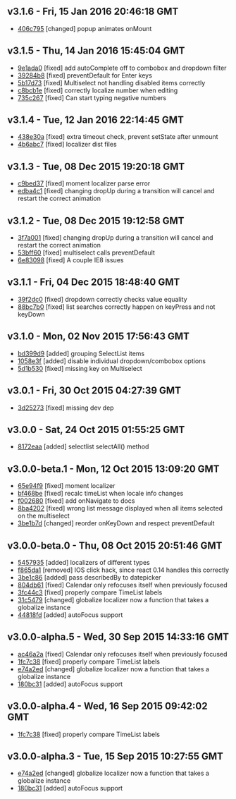 v3.1.6 - Fri, 15 Jan 2016 20:46:18 GMT
--------------------------------------

- [406c795](../../commit/406c795) [changed] popup animates onMount



v3.1.5 - Thu, 14 Jan 2016 15:45:04 GMT
--------------------------------------

- [9e1ada0](../../commit/9e1ada0) [fixed] add autoComplete off to combobox and dropdown filter
- [39284b8](../../commit/39284b8) [fixed] preventDefault for Enter keys
- [5b17d73](../../commit/5b17d73) [fixed] Multiselect not handling disabled items correctly
- [c8bcb1e](../../commit/c8bcb1e) [fixed] correctly localize number when editing
- [735c267](../../commit/735c267) [fixed] Can start typing negative numbers



v3.1.4 - Tue, 12 Jan 2016 22:14:45 GMT
--------------------------------------

- [438e30a](../../commit/438e30a) [fixed] extra timeout check, prevent setState after unmount
- [4b6abc7](../../commit/4b6abc7) [fixed] localizer dist files



v3.1.3 - Tue, 08 Dec 2015 19:20:18 GMT
--------------------------------------

- [c9bed37](../../commit/c9bed37) [fixed] moment localizer parse error
- [edba4c1](../../commit/edba4c1) [fixed] changing dropUp during a transition will cancel and restart the correct animation



v3.1.2 - Tue, 08 Dec 2015 19:12:58 GMT
--------------------------------------

- [3f7a001](../../commit/3f7a001) [fixed] changing dropUp during a transition will cancel and restart the correct animation
- [53bff60](../../commit/53bff60) [fixed] multiselect calls preventDefault
- [6e83098](../../commit/6e83098) [fixed] A couple IE8 issues



v3.1.1 - Fri, 04 Dec 2015 18:48:40 GMT
--------------------------------------

- [39f2dc0](../../commit/39f2dc0) [fixed] dropdown correctly checks value equality
- [88bc7b0](../../commit/88bc7b0) [fixed]  list searches correctly happen on keyPress and not keyDown



v3.1.0 - Mon, 02 Nov 2015 17:56:43 GMT
--------------------------------------

- [bd399d9](../../commit/bd399d9) [added] grouping SelectList items
- [1058e3f](../../commit/1058e3f) [added] disable individual dropdown/combobox options
- [5d1b530](../../commit/5d1b530) [fixed] missing key on Multiselect



v3.0.1 - Fri, 30 Oct 2015 04:27:39 GMT
--------------------------------------

- [3d25273](../../commit/3d25273) [fixed] missing dev dep



v3.0.0 - Sat, 24 Oct 2015 01:55:25 GMT
--------------------------------------

- [8172eaa](../../commit/8172eaa) [added] selectlist selectAll() method



v3.0.0-beta.1 - Mon, 12 Oct 2015 13:09:20 GMT
---------------------------------------------

- [65e94f9](../../commit/65e94f9) [fixed] moment localizer
- [bf468be](../../commit/bf468be) [fixed] recalc timeList when locale info changes
- [f002680](../../commit/f002680) [fixed] add onNavigate to docs
- [8ba4202](../../commit/8ba4202) [fixed] wrong list message displayed when all items selected on the multiselect
- [3be1b7d](../../commit/3be1b7d) [changed] reorder onKeyDown and respect preventDefault



v3.0.0-beta.0 - Thu, 08 Oct 2015 20:51:46 GMT
---------------------------------------------

- [5457935](../../commit/5457935) [added] localizers of different types
- [f865da1](../../commit/f865da1) [removed] IOS click hack, since react 0.14 handles this correctly
- [3be1c86](../../commit/3be1c86) [added] pass describedBy to datepicker
- [804db61](../../commit/804db61) [fixed] Calendar only refocuses itself when previously focused
- [3fc44c3](../../commit/3fc44c3) [fixed] properly compare TimeList labels
- [31c5479](../../commit/31c5479) [changed] globalize localizer now a function that takes a globalize instance
- [44818fd](../../commit/44818fd) [added] autoFocus support



v3.0.0-alpha.5 - Wed, 30 Sep 2015 14:33:16 GMT
----------------------------------------------

- [ac46a2a](../../commit/ac46a2a) [fixed] Calendar only refocuses itself when previously focused
- [1fc7c38](../../commit/1fc7c38) [fixed] properly compare TimeList labels
- [e74a2ed](../../commit/e74a2ed) [changed] globalize localizer now a function that takes a globalize instance
- [180bc31](../../commit/180bc31) [added] autoFocus support



v3.0.0-alpha.4 - Wed, 16 Sep 2015 09:42:02 GMT
----------------------------------------------

- [1fc7c38](../../commit/1fc7c38) [fixed] properly compare TimeList labels



v3.0.0-alpha.3 - Tue, 15 Sep 2015 10:27:55 GMT
----------------------------------------------

- [e74a2ed](../../commit/e74a2ed) [changed] globalize localizer now a function that takes a globalize instance
- [180bc31](../../commit/180bc31) [added] autoFocus support



